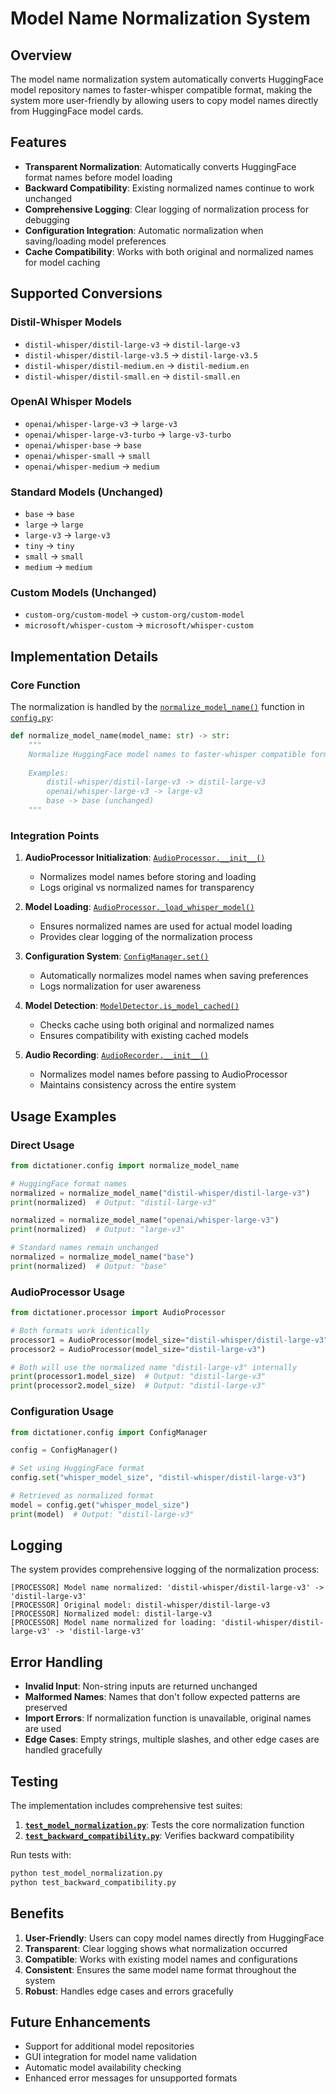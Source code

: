 # Model Name Normalization System

## Overview

The model name normalization system automatically converts HuggingFace model repository names to faster-whisper compatible format, making the system more user-friendly by allowing users to copy model names directly from HuggingFace model cards.

## Features

- **Transparent Normalization**: Automatically converts HuggingFace format names before model loading
- **Backward Compatibility**: Existing normalized names continue to work unchanged
- **Comprehensive Logging**: Clear logging of normalization process for debugging
- **Configuration Integration**: Automatic normalization when saving/loading model preferences
- **Cache Compatibility**: Works with both original and normalized names for model caching

## Supported Conversions

### Distil-Whisper Models
- `distil-whisper/distil-large-v3` → `distil-large-v3`
- `distil-whisper/distil-large-v3.5` → `distil-large-v3.5`
- `distil-whisper/distil-medium.en` → `distil-medium.en`
- `distil-whisper/distil-small.en` → `distil-small.en`

### OpenAI Whisper Models
- `openai/whisper-large-v3` → `large-v3`
- `openai/whisper-large-v3-turbo` → `large-v3-turbo`
- `openai/whisper-base` → `base`
- `openai/whisper-small` → `small`
- `openai/whisper-medium` → `medium`

### Standard Models (Unchanged)
- `base` → `base`
- `large` → `large`
- `large-v3` → `large-v3`
- `tiny` → `tiny`
- `small` → `small`
- `medium` → `medium`

### Custom Models (Unchanged)
- `custom-org/custom-model` → `custom-org/custom-model`
- `microsoft/whisper-custom` → `microsoft/whisper-custom`

## Implementation Details

### Core Function

The normalization is handled by the [`normalize_model_name()`](../src/dictationer/config.py:449) function in [`config.py`](../src/dictationer/config.py):

```python
def normalize_model_name(model_name: str) -> str:
    """
    Normalize HuggingFace model names to faster-whisper compatible format.
    
    Examples:
        distil-whisper/distil-large-v3 -> distil-large-v3
        openai/whisper-large-v3 -> large-v3
        base -> base (unchanged)
    """
```

### Integration Points

1. **AudioProcessor Initialization**: [`AudioProcessor.__init__()`](../src/dictationer/processor.py:155)
   - Normalizes model names before storing and loading
   - Logs original vs normalized names for transparency

2. **Model Loading**: [`AudioProcessor._load_whisper_model()`](../src/dictationer/processor.py:262)
   - Ensures normalized names are used for actual model loading
   - Provides clear logging of the normalization process

3. **Configuration System**: [`ConfigManager.set()`](../src/dictationer/config.py:209)
   - Automatically normalizes model names when saving preferences
   - Logs normalization for user awareness

4. **Model Detection**: [`ModelDetector.is_model_cached()`](../src/dictationer/config.py:376)
   - Checks cache using both original and normalized names
   - Ensures compatibility with existing cached models

5. **Audio Recording**: [`AudioRecorder.__init__()`](../src/dictationer/audio.py:67)
   - Normalizes model names before passing to AudioProcessor
   - Maintains consistency across the entire system

## Usage Examples

### Direct Usage
```python
from dictationer.config import normalize_model_name

# HuggingFace format names
normalized = normalize_model_name("distil-whisper/distil-large-v3")
print(normalized)  # Output: "distil-large-v3"

normalized = normalize_model_name("openai/whisper-large-v3")
print(normalized)  # Output: "large-v3"

# Standard names remain unchanged
normalized = normalize_model_name("base")
print(normalized)  # Output: "base"
```

### AudioProcessor Usage
```python
from dictationer.processor import AudioProcessor

# Both formats work identically
processor1 = AudioProcessor(model_size="distil-whisper/distil-large-v3")
processor2 = AudioProcessor(model_size="distil-large-v3")

# Both will use the normalized name "distil-large-v3" internally
print(processor1.model_size)  # Output: "distil-large-v3"
print(processor2.model_size)  # Output: "distil-large-v3"
```

### Configuration Usage
```python
from dictationer.config import ConfigManager

config = ConfigManager()

# Set using HuggingFace format
config.set("whisper_model_size", "distil-whisper/distil-large-v3")

# Retrieved as normalized format
model = config.get("whisper_model_size")
print(model)  # Output: "distil-large-v3"
```

## Logging

The system provides comprehensive logging of the normalization process:

```
[PROCESSOR] Model name normalized: 'distil-whisper/distil-large-v3' -> 'distil-large-v3'
[PROCESSOR] Original model: distil-whisper/distil-large-v3
[PROCESSOR] Normalized model: distil-large-v3
[PROCESSOR] Model name normalized for loading: 'distil-whisper/distil-large-v3' -> 'distil-large-v3'
```

## Error Handling

- **Invalid Input**: Non-string inputs are returned unchanged
- **Malformed Names**: Names that don't follow expected patterns are preserved
- **Import Errors**: If normalization function is unavailable, original names are used
- **Edge Cases**: Empty strings, multiple slashes, and other edge cases are handled gracefully

## Testing

The implementation includes comprehensive test suites:

1. **[`test_model_normalization.py`](../test_model_normalization.py)**: Tests the core normalization function
2. **[`test_backward_compatibility.py`](../test_backward_compatibility.py)**: Verifies backward compatibility

Run tests with:
```bash
python test_model_normalization.py
python test_backward_compatibility.py
```

## Benefits

1. **User-Friendly**: Users can copy model names directly from HuggingFace
2. **Transparent**: Clear logging shows what normalization occurred
3. **Compatible**: Works with existing model names and configurations
4. **Consistent**: Ensures the same model name format throughout the system
5. **Robust**: Handles edge cases and errors gracefully

## Future Enhancements

- Support for additional model repositories
- GUI integration for model name validation
- Automatic model availability checking
- Enhanced error messages for unsupported formats